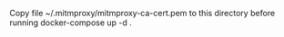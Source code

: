 Copy file ~/.mitmproxy/mitmproxy-ca-cert.pem to this directory before running docker-compose up -d .
